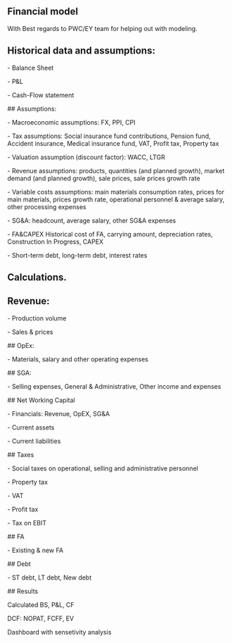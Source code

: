 ## Financial model
With Best regards to PWC/EY team for helping out with modeling. 

## Historical data and assumptions: 
<p>- Balance Sheet<p>
<p>- P&L <p>
<p>- Cash-Flow statement<p>
## Assumptions: 
<p>- Macroeconomic assumptions: FX, PPI, CPI<p>
<p>- Tax assumptions: Social insurance fund contributions, Pension fund, Accident insurance, Medical insurance fund, VAT, Profit tax, Property tax<p>
<p>- Valuation assumption (discount factor): WACC, LTGR<p>
<p>- Revenue assumptions: products, quantities (and planned growth), market demand (and planned growth), sale prices, sale prices growth rate<p>
<p>- Variable costs assumptions: main materials consumption rates, prices for main materials, prices growth rate, operational personnel & average salary, other processing expenses<p>
<p>- SG&A: headcount, average salary, other SG&A expenses <p>
<p>- FA&CAPEX Historical cost of FA, carrying amount, depreciation rates, Construction In Progress, CAPEX<p>
<p>- Short-term debt, long-term debt, interest rates<p>

## Calculations.

## Revenue:
<p>- Production volume <p>
<p>- Sales & prices<p>
## OpEx:
<p>- Materials, salary and other operating expenses<p>
## SGA:
<P>- Selling expenses, General & Administrative, Other income and expenses<p>
## Net Working Capital
<p>- Financials: Revenue, OpEX, SG&A<p>
<p>- Current assets<p>
<p>- Current liabilities<p>
## Taxes
<p>- Social taxes on operational, selling and administrative personnel<p>
<p>- Property tax<p>
<p>- VAT<p>
<p>- Profit tax<p>
<p>- Tax on EBIT<p>
## FA
<p> - Existing & new FA <p>
## Debt 
<p> - ST debt, LT debt, New debt<p>
## Results 
<p> Calculated BS, P&L, CF<p>
<p> DCF: NOPAT, FCFF, EV<p>
<p> Dashboard with sensetivity analysis<p>


